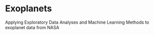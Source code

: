 # Exoplanets
Applying Exploratory Data Analyses and Machine Learning Methods to exoplanet data from NASA
